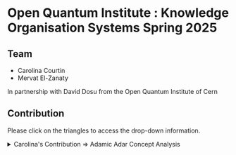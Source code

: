 # Open Quantum Institute : Knowledge Organisation Systems Spring 2025

## Team
- Carolina Courtin
- Mervat El-Zanaty

In partnership with David Dosu from the Open Quantum Institute of Cern

## Contribution

Please click on the triangles to access the drop-down information.

<details>
<summary>
Carolina's Contribution => Adamic Adar Concept Analysis
</summary>

For more info, please go to the README in that file.

<details>

<details>
<summary>
Clément's Contribution => Automatic KG generation with NLP
</summary>

## Automatic Knowledge Graph Generation with NLP and Ontology Alignment

This part of the project aims to generate a **Knowledge Graph (KG)** from a collection of quantum computing research paper abstracts. Using Natural Language Processing (NLP) and ontology alignment, we extract structured information in the form of (subject, predicate, object) triples and attempt to align them with a formal **Physics Ontology**. This explores the instanciation of the following research article : "**Generating knowledge graphs by employing NaturalLanguage Processing and Machine Learning techniques within the scholarly domain** " by Dessi and al (availaible in the directory /KG_generation_NLP).

---

### Work Accomplished

- **Entity Extraction**: Named Entity Recognition using SpaCy (`en_core_web_sm`) was successful in annotating abstracts with key entities.
- **Triple Extraction**: Dependency-based extraction of SVO (Subject-Verb-Object) triples worked as expected.
- **Ontology Loading**: The Physics ontology was successfully parsed using `rdflib` in RDF, OWL, and TTL formats.
- **Triple Mapping (Partially)**: Some triples were mapped to ontology terms using exact or partial string matching.

---

### Ontology Description

The physics ontology (`PhySci.ttl`, `physci.rdf`) is a semantic knowledge model of physical science concepts, including:

- **Classes**: `Quantum_Entanglement`, `Black_Hole`, `Quantum_State`, etc.
- **Properties**: `hasName`, `hasDescription`, `partOf`, etc.
- **Instances**: Named examples or cases of phenomena.

We use it to validate or enhance extracted triples. For example, if a triple `(entanglement, affect, state)` is extracted and the ontology has `entanglement` and `state` as classes, this triple gains semantic grounding.

---

### 📁 File Structure

| File / Folder                            | Description                                                        |
| ---------------------------------------- | ------------------------------------------------------------------ |
| `quantum_computing_subtree_papers.csv`   | Source dataset containing abstracts and metadata of papers         |
| `PhySci.ttl`, `physci.rdf`, `physci.owl` | Physics ontology provided in various serialization formats         |
| `[OQI]_Automatic_KG_gen_NLP.ipynb`       | Main notebook for entity/triple extraction and ontology mapping    |
| `Dessì et al. - 2021 - ... .pdf`         | Reference paper for the triple extraction and KG generation method |


---

### ⚙️ How to Run

#### Setup Environment
```bash
pip install pandas spacy rdflib
python -m spacy download en_core_web_sm
``` 
Run the notebook
Open and run [OQI]_Automatic_KG_gen_NLP.ipynb step-by-step.

It will :
-   Loads abstracts
-   Extracts triples
-   Loads the ontology
-   Maps extracted triples to ontology concepts
-   Saves results to CSV
-   Review enhanced_triples.csv. This file contains both raw and ontology-aligned triples.

### Limitations & Future Work
Due to time constraints, several key features of this project remain either partially implemented or left as future improvements. These include:

#### Concept-Based Triple Filtering
We initially attempted to filter and validate extracted triples against the concept lists provided in the paper metadata. However, this approach was unreliable due to:

Surface form mismatches (e.g., "quantum entanglement" vs. "entangled states"),

Synonyms and lexical variations not accounted for.
Future work could include string normalization or embedding-based matching to improve alignment.

#### Date Literal Conversion
Parsing of ontology data using RDFLib triggered repeated errors for non-ISO date formats like '01-07-2019'.
Although some formats were manually fixed or bypassed during parsing, the warnings persist and may affect downstream ontology operations.
Future work: implement a preprocessing step to normalize all date literals before ontology loading.

####  Triple–Ontology Mapping
Triple-to-ontology mapping was only partially realized:

Many triples extracted via NLP did not match ontology terms exactly.

The lack of semantic understanding in string comparison (e.g., "uses" vs. "applies") limited recall.
Future work could leverage:
-   Named entity linking (NEL),
-   Sentence embedding models (e.g., BERT, SBERT),
-   Ontology alignment libraries like LOV, ELK, or OntoPortal.


</details>

<details>
<summary>
Mervat's Contribution => Citation and Weight comparaison
</summary>

### Brief Overview

This part of the project tried to understand the links and trends between the number of citations and the number of papers (weights) for pairs of concepts, that are found in the same paper in a yealy manner.


---

### Work Accomplished

- **Analysis:** Construction of yearly concept co-occurrence graphs, calculation of citation-enriched edge lists, and extraction of metrics such as growth rates, newcomers, and productivity patterns.
- **Visualization:** Generation of figures illustrating key relationships (e.g., superlinear scaling between co-occurrence and citations), citations per article, and time evolution for selected concept pairs.

---

### Results (Key Findings)

- **Superlinear Scaling:** The number of citations for a concept pair increases slightly more than proportionally with the number of co-mentioning articles (slope ≈ 1.10 in log-log regression), indicating a superlinear relationship.
- **No Critical Mass Effect:** Average citations per article remain nearly constant regardless of the pair's total article count, suggesting increased total citations arise from accumulation rather than increased per-paper impact.
- **Growth & Emergence:** The pipeline identifies rapidly growing and "newcomer" concept pairs, highlighting emerging areas of research and shifts in topic prominence within the field.
- **Temporal Proximity:** The Adamic-Adar index enables tracking of how closely related two concepts become over time, providing insights into evolving topic relationships.

---

### Limitations & Future Work

- **API Constraints:** The OpenAlex API imposes rate limits, meaning full-scale data acquisition can be time-consuming, yet it is to have all the details of the dataset you work on to correctly produce the edges files.
- **Limited data:** The OpenAlex API request "counts_by_year", which gives the detailed citation number per year of a paper is limited as it only goes back to maximum 2013. Without it, the analysis wouldn't be correct, since only using the "final" citation count of a paper, wouldn't make us able to compare it fairly with the weight of a pair of concepts in 2010 and 2015 for instance, since the citation count would be from 2025.
- **Subset Analysis:** The current workflow is based on a subset (~26,000 papers); scaling up to the entire field will require a lot more run time.
- **Concept Hierarchy:** The analysis depends on the granularity and quality of the OpenAlex concept hierarchy; refining concept selection or integrating other ontologies could improve result as the current one's aren't always the soundest.
- **Further Metrics:** Future work may include more advanced network metrics, machine learning for trend prediction, or even analysis of triples instead of pairs.

---

### References & Acknowledgements

**Codebase Inspiration** based on the work of David Dosu from the Quantum Institute of CERN, and the work of Thomas Maillart and Thibault Chataing [wazaahhh/breakthroughs](https://github.com/wazaahhh/breakthroughs/).

---


</details>

<details>
<summary>
Mervat's Contribution => Citation Netwok KG
</summary>

### Brief Overview

This part of the project explores citation patterns in the domain of **quantum networks** by constructing yearly knowledge graphs where nodes represent papers and edges represent citations. The aim is to:

- Go beyond OpenAlex's `counts_by_year` (limited to post-2013) to track citations year by year using the actual citing paper's date.
- Use citation counts as a proxy for relevance and create weighted graphs where highly cited papers gain more importance.
- Analyze concept relationships by tracing citations between papers to infer semantic links and their evolution over time (e.g., using co-occurrence or the Jaccard index).

---

### Work Accomplished

- **Data Collection:** Retrieved papers related to the *quantum networks* focal concept and saved them in `quantum_networks_subtree_papers_dates.csv`.
- **Node Selection:** Selected a subset of **20–50 papers** based on title, date, and ID, stored in `nodes.csv`.
- **Graph Construction:**
  - Created `knowledge_graph.ttl` with up to 250 citations per paper, including their URLs.
  - Filtered to intra-pool citations (within the 20–50 selected papers) to create `filtered_citations.ttl`.
- **Visualization:**
  - Built citation graphs with papers as nodes and citations as directed edges.
  - Produced a time-based series of visualizations showing citation evolution (e.g., 1985 alone, then 1985–1995, etc.).
  - Saved outputs in `visualisation/` (for 20 papers) and `visualisation2/` (for 50 papers).
- **Concept Analysis:**  
  - Explored concept relationships via citation paths, including experiments with Jaccard index and co-occurrence metrics.
  - Generated cumulative scores for top concept pairs over time (`top_pairs_over_time.png`).

---

### Key Insights

- **Beyond API Limits:** OpenAlex's `counts_by_year` only goes back to 2013. By using citation metadata and publication dates, this approach allows reconstructing yearly citation graphs further into the past.
- **Citation Weighting:** Citations offer a useful proxy for a paper’s impact; using them as weights in the graph allows identifying key nodes (i.e., foundational papers).
- **Semantic Inference:** Citation links between concept-containing papers help infer evolving relationships between concepts (e.g., A cites B implies a link from concept_A to concept_B).

---

### Limitations & Future Work

- **API Constraints:** The OpenAlex API has rate and time window limitations, which makes large-scale or repeated queries time-consuming.
- **Citation Date Precision:** Using only total citation counts would misrepresent temporal dynamics. For accurate time-aware analysis, the citing paper's publication date is essential.
- **Subset-Based Analysis:** The current prototype works on a small subset (20–50 papers). Scaling to thousands will require optimized processing and storage.
- **Concept Hierarchy Limitations:** OpenAlex's concept ontology sometimes lacks granularity or coherence. Integrating alternative ontologies or manual curation might yield better concept pair tracking.


</details>

## Overview

This project aimed to predict breakthroughs in quantum computing by analyzing academic literature using OpenAlex, a comprehensive open-source index of scholarly works. The central methodology is the use of semantic networks to model and track the evolution of conceptual relationships within the field over time.

By extracting data and metadata from OpenAlex, the team built different networks of interconnected concepts, where the strength of a connection (or edge weight) reflects how often two concepts co-occur in the same paper. These weights are not static, as they evolve with time, making it possible to analyze how ideas converge, diverge, or gain prominence in scholarly discourse.

The goal was to go beyond static co-occurrence analysis and create a temporal analysis that can identify emerging trends and potentially forecast future breakthroughs in quantum computing.

## State of the art

In recent years, bibliometric analysis and scientometric tools have advanced significantly, allowing researchers to map fields, track influence, and identify emerging areas of research. Platforms such as Microsoft Academic Graph (now retired) and Semantic Scholar have paved the way for large-scale academic knowledge graphs.

OpenAlex, the successor to Microsoft Academic Graph, distinguishes itself by providing extensive metadata on academic papers, including authorship, citation counts, concept tagging, and especially concept relevance scores and co-occurrence data. These features make it a rich resource for semantic network analysis.

Existing studies often use static co-occurrence networks, which give a snapshot of how frequently concepts are mentioned together. However, this approach misses temporal dynamics, meaning it cannot adequately capture how relationships evolve or identify trends as they emerge.

Recent efforts in dynamic network analysis, such as temporal knowledge graphs and trend detection models, are beginning to fill this gap, but applications remain limited—particularly in forecasting technological breakthroughs in specific fields like quantum computing.

## Problem Statement

Despite the plethora of data available in platforms like OpenAlex, researchers still face major challenges when it comes to identifying truly relevant and forward-looking research in saturated domains such as quantum computing. The vast number of publications makes it difficult to track how ideas develop and which ones signal real innovation.

This project was motivated by the following key problem:
**How can we dynamically model and analyze the evolution of conceptual relationships in quantum computing literature to better identify emerging trends and predict potential breakthroughs?**

By moving from static to temporal semantic networks, this project proposes a few approaches that leverage the metadata richness of OpenAlex to reveal subtle shifts in the academic discourse, in hope to help researchers and institutions anticipate where future advances may arise.


